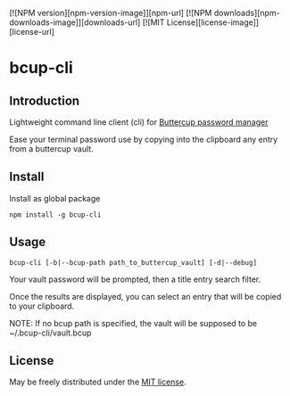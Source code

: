 [![NPM version][npm-version-image]][npm-url] [![NPM downloads][npm-downloads-image]][downloads-url] [![MIT License][license-image]][license-url]

# bcup-cli

Introduction
------------

Lightweight command line client (cli) for [Buttercup password manager](https://buttercup.pw/)

Ease your terminal password use by copying into the clipboard any entry from a buttercup vault.

Install
-------
Install as global package

```npm install -g bcup-cli```

Usage
-----

```bcup-cli [-b|--bcup-path path_to_buttercup_vault] [-d|--debug]```

Your vault password will be prompted, then a title entry search filter.

Once the results are displayed, you can select an entry that will be copied to your clipboard.

NOTE: If no bcup path is specified, the vault will be supposed to be ~/.bcup-cli/vault.bcup

License
-------

May be freely distributed under the [MIT license](https://raw.githubusercontent.com/Usabi/bcup-cli/master/LICENSE).

